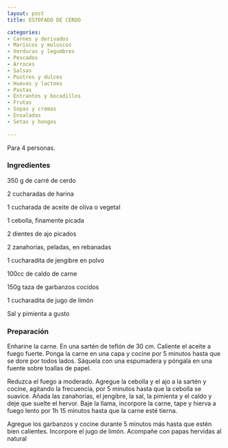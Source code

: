 ```yaml
---
layout: post
title: ESTOFADO DE CERDO

categories:
- Carnes y derivados
- Mariscos y moluscos
- Verduras y legumbres
- Pescados
- Arroces
- Salsas
- Postres y dulces
- Huevos y lacteos
- Pastas
- Entrantes y bocadillos
- Frutas
- Sopas y cremas
- Ensaladas
- Setas y hongos
 
---
```

Para 4 personas.

<h3>Ingredientes</h3>
350 g de carré de cerdo

2 cucharadas de harina

1 cucharada de aceite de oliva o vegetal

1 cebolla, finamente picada

2 dientes de ajo picados

2 zanahorias, peladas, en rebanadas

1 cucharadita de jengibre en polvo

100cc de caldo de carne

150g taza de garbanzos cocidos

1 cucharadita de jugo de limón

Sal y pimienta a gusto

<h3>Preparación</h3>
Enharine la carne. En una sartén de teflón de 30 cm. Caliente el aceite a fuego fuerte. Ponga la carne en una capa y cocine por 5 minutos hasta que se dore por todos lados. Sáquela con una espumadera y póngala en una fuente sobre toallas de papel.

Reduzca el fuego a moderado. Agregue la cebolla y el ajo a la sartén y cocine, agitando la frecuencia, por 5 minutos hasta que la cebolla se suavice. Añada las zanahorias, el jengibre, la sal, la pimienta y el caldo y deje que suelte el hervor. Baje la llama, incorpore la carne, tape y hierva a fuego lento por 1h 15 minutos hasta que la carne esté tierna.

Agregue los garbanzos y cocine durante 5 minutos más hasta que estén bien calientes. Incorpore el jugo de limón. Acompañe con papas hervidas al natural

